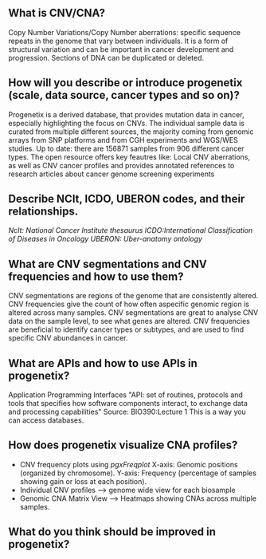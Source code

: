 ## What is CNV/CNA? 
Copy Number Variations/Copy Number aberrations: specific sequence repeats in the genome that vary between individuals. It is a form of structural variation and can be important in cancer development and progression. Sections of DNA can be duplicated or deleted. 
## How will you describe or introduce progenetix (scale, data source, cancer types and so on)?
Progenetix is a derived database, that provides mutation data in cancer, especially highlighting the focus on CNVs. The individual sample data is curated from multiple different sources, the majority coming from genomic arrays from SNP platforms and from CGH experiments and WGS/WES studies.
Up to date: there are 156871 samples from 906 different cancer types.
The open resource offers key feautres like: Local CNV aberrations, as well as CNV cancer profiles and provides annotated references to research articles about cancer genome screening experiments
## Describe NCIt, ICDO, UBERON codes, and their relationships.
*NcIt: National Cancer Institute thesaurus*
*ICDO:International Classification of Diseases in Oncology*
*UBERON: Uber-anatomy ontology*
## What are CNV segmentations and CNV frequencies and how to use them?
CNV segmentations are regions of the genome that are consistently altered.
CNV frequencies give the count of how often aspecific genomic region is altered across many samples.
CNV segmentations are great to analyse CNV data on the sample level, to see what genes are altered.
CNV frequencies are beneficial to identify cancer types or subtypes, and are used to find specific CNV abundances in cancer.
## What are APIs and how to use APIs in progenetix?
Application Programming Interfaces
"API: set of routines, protocols and tools that specifies how software components interact, to exchange data and processing capabilities" Source: BIO390:Lecture 1 
This is a way you can access databases.
## How does progenetix visualize CNA profiles?
- CNV frequency plots using *pgxFreqplot* 
X-axis: Genomic positions (organized by chromosome).
Y-axis: Frequency (percentage of samples showing gain or loss at each position).
- Individual CNV profiles --> genome wide view for each biosample
- Genomic CNA Matrix View --> Heatmaps showing CNAs across multiple samples.
## What do you think should be improved in progenetix?


